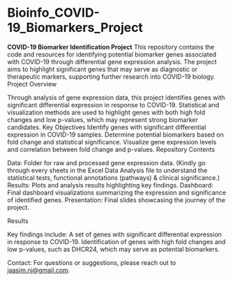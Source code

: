 # Bioinfo_COVID-19_Biomarkers_Project
**COVID-19 Biomarker Identification Project**
This repository contains the code and resources for identifying potential biomarker genes associated with COVID-19 through differential gene expression analysis. The project aims to highlight significant genes that may serve as diagnostic or therapeutic markers, supporting further research into COVID-19 biology.
Project Overview

Through analysis of gene expression data, this project identifies genes with significant differential expression in response to COVID-19. Statistical and visualization methods are used to highlight genes with both high fold changes and low p-values, which may represent strong biomarker candidates.
Key Objectives
Identify genes with significant differential expression in COVID-19 samples.
Determine potential biomarkers based on fold change and statistical significance.
Visualize gene expression levels and correlation between fold change and p-values.
Repository Contents

Data: 
Folder for raw and processed gene expression data. (Kindly go through every sheets in the Excel Data Analysis file to understand the statistical tests, functional annotations (pathways) & clinical significance.)
Results: 
Plots and analysis results highlighting key findings.
Dashboard: 
Final dashboard visualizations summarizing the expression and significance of identified genes.
Presentation: 
Final slides showcasing the journey of the project.

Results

Key findings include:
A set of genes with significant differential expression in response to COVID-19.
Identification of genes with high fold changes and low p-values, such as DHCR24, which may serve as potential biomarkers.

Contact:
For questions or suggestions, please reach out to jaasim.nj@gmail.com.
